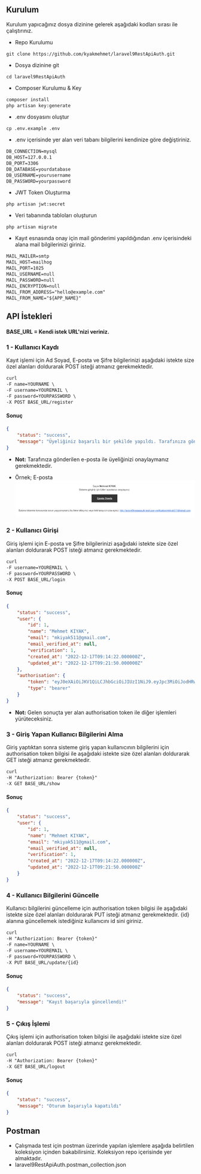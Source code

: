 ## Kurulum

Kurulum yapıcağınız dosya dizinine gelerek aşağıdaki kodları sırası ile çalıştırınız.

- Repo Kurulumu
```
git clone https://github.com/kyakmehmet/laravel9RestApiAuth.git
```

- Dosya dizinine git
```
cd laravel9RestApiAuth
```

- Composer Kurulumu & Key
```
composer install
php artisan key:generate
```


- .env dosyasını oluştur
```
cp .env.example .env
```

- .env içerisinde yer alan veri tabanı bilgilerini kendinize göre değiştiriniz.
```
DB_CONNECTION=mysql
DB_HOST=127.0.0.1
DB_PORT=3306
DB_DATABASE=yourdatabase
DB_USERNAME=yourusername
DB_PASSWORD=yourpassword
```

- JWT Token Oluşturma
```
php artisan jwt:secret
```

- Veri tabanında tabloları oluşturun
```
php artisan migrate
```

- Kayıt esnasında onay için mail gönderimi yapıldığından .env içerisindeki alana mail bilgilerinizi giriniz.

```
MAIL_MAILER=smtp
MAIL_HOST=mailhog
MAIL_PORT=1025
MAIL_USERNAME=null
MAIL_PASSWORD=null
MAIL_ENCRYPTION=null
MAIL_FROM_ADDRESS="hello@example.com"
MAIL_FROM_NAME="${APP_NAME}"
```

## API İstekleri

#### BASE_URL = Kendi istek URL'nizi veriniz.

### 1 - Kullanıcı Kaydı

Kayıt işlemi için Ad Soyad, E-posta ve Şifre bilgilerinizi aşağıdaki istekte size özel alanları doldurarak POST isteği atmanız gerekmektedir.
```
curl
-F name=YOURNAME \
-F username=YOUREMAIL \
-F password=YOURPASSWORD \
-X POST BASE_URL/register
```
#### Sonuç
```json
{
    "status": "success",
    "message": "Üyeliğiniz başarılı bir şekilde yapıldı. Tarafınıza gönderilen epostayı onayladıktan sonra giriş yapabilirsiniz."
}
```
- **Not:** Tarafınıza gönderilen e-posta ile üyeliğinizi onaylaymanız gerekmektedir.

- Örnek; E-posta
![img.png](img.png)

### 2 - Kullanıcı Girişi

Giriş işlemi için E-posta ve Şifre bilgilerinizi aşağıdaki istekte size özel alanları doldurarak POST isteği atmanız gerekmektedir.
```
curl
-F username=YOUREMAIL \
-F password=YOURPASSWORD \
-X POST BASE_URL/login
```
#### Sonuç
```json
{
    "status": "success",
    "user": {
        "id": 1,
        "name": "Mehmet KIYAK",
        "email": "mkiyak511@gmail.com",
        "email_verified_at": null,
        "verification": 1,
        "created_at": "2022-12-17T09:14:22.000000Z",
        "updated_at": "2022-12-17T09:21:50.000000Z"
    },
    "authorisation": {
        "token": "eyJ0eXAiOiJKV1QiLCJhbGciOiJIUzI1NiJ9.eyJpc3MiOiJodHRwOi8vbGFyYXZlbDlyZXN0YXBpYXV0aC50ZXN0L2FwaS9sb2dpbiIsImlhdCI6MTY3MTI2ODk2MywiZXhwIjoxNjcxMjcyNTYzLCJuYmYiOjE2NzEyNjg5NjMsImp0aSI6InhoekNJMHhPVUF2VFZ5VjAiLCJzdWIiOiIxIiwicHJ2IjoiMjNiZDVjODk0OWY2MDBhZGIzOWU3MDFjNDAwODcyZGI3YTU5NzZmNyJ9.Vw4w109Xjyqf03KdLlcF-iQElAzV-q019Eaqw6nZl8E",
        "type": "bearer"
    }
}
```

- **Not:** Gelen sonuçta yer alan authorisation token ile diğer işlemleri yürüteceksiniz.


### 3 - Giriş Yapan Kullanıcı Bilgilerini Alma

Giriş yaptıktan sonra sisteme giriş yapan kullanıcının bilgilerini için authorisation token bilgisi ile aşağıdaki istekte size özel alanları doldurarak GET isteği atmanız gerekmektedir.
```
curl
-H "Authorization: Bearer {token}"
-X GET BASE_URL/show
```
#### Sonuç
```json
{
    "status": "success",
    "user": {
        "id": 1,
        "name": "Mehmet KIYAK",
        "email": "mkiyak511@gmail.com",
        "email_verified_at": null,
        "verification": 1,
        "created_at": "2022-12-17T09:14:22.000000Z",
        "updated_at": "2022-12-17T09:21:50.000000Z"
    }
}
```

### 4 - Kullanıcı Bilgilerini Güncelle

Kullanıcı bilgilerini güncelleme için authorisation token bilgisi ile aşağıdaki istekte size özel alanları doldurarak PUT isteği atmanız gerekmektedir. {id} alanına güncellemek istediğiniz kullanıcını id sini giriniz.
```
curl
-H "Authorization: Bearer {token}"
-F name=YOURNAME \
-F username=YOUREMAIL \
-F password=YOURPASSWORD \
-X PUT BASE_URL/update/{id}
```
#### Sonuç
```json
{
    "status": "success",
    "message": "Kayıt başarıyla güncellendi!"
}
```

### 5 - Çıkış İşlemi

Çıkış işlemi için authorisation token bilgisi ile aşağıdaki istekte size özel alanları doldurarak POST isteği atmanız gerekmektedir.
```
curl
-H "Authorization: Bearer {token}"
-X GET BASE_URL/logout
```
#### Sonuç
```json
{
    "status": "success",
    "message": "Oturum başarıyla kapatıldı"
}
```
## Postman 

- Çalışmada test için postman üzerinde yapılan işlemlere aşağıda belirtilen koleksiyon içinden bakabilirsiniz. Koleksiyon repo içerisinde yer almaktadır.
- laravel9RestApiAuth.postman_collection.json
